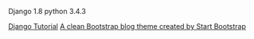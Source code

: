Django 1.8 
python 3.4.3

[Django Tutorial](https://docs.djangoproject.com/en/1.8/intro/tutorial03/)
[A clean Bootstrap blog theme created by Start Bootstrap](https://github.com/IronSummitMedia/startbootstrap-clean-blog)
